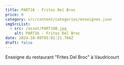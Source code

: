```yaml
---
title: PART16 - Frites Del Broc
price: 0
category: src/content/categories/enseignes.json
imgSrcList:
  - src: /asset/PART16B.jpg
    alt: PART16 - Frites Del Broc
date: 2024-10-09T05:01:21.766Z
draft: false
---
```


Enseigne du restaurant "Frites Del Broc" à Vaudricourt
